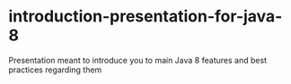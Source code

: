 # introduction-presentation-for-java-8

Presentation meant to introduce you to main Java 8 features and best practices regarding them

